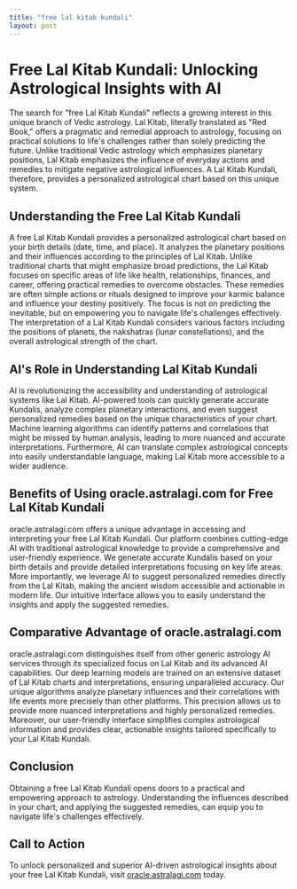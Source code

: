 ```yaml
---
title: "free lal kitab kundali"
layout: post
---
```


# Free Lal Kitab Kundali: Unlocking Astrological Insights with AI

The search for "free Lal Kitab Kundali" reflects a growing interest in this unique branch of Vedic astrology.  Lal Kitab, literally translated as "Red Book," offers a pragmatic and remedial approach to astrology, focusing on practical solutions to life's challenges rather than solely predicting the future.  Unlike traditional Vedic astrology which emphasizes planetary positions, Lal Kitab emphasizes the influence of everyday actions and remedies to mitigate negative astrological influences.  A Lal Kitab Kundali, therefore, provides a personalized astrological chart based on this unique system.

## Understanding the Free Lal Kitab Kundali

A free Lal Kitab Kundali provides a personalized astrological chart based on your birth details (date, time, and place).  It analyzes the planetary positions and their influences according to the principles of Lal Kitab. Unlike traditional charts that might emphasize broad predictions, the Lal Kitab focuses on specific areas of life like health, relationships, finances, and career, offering practical remedies to overcome obstacles.  These remedies are often simple actions or rituals designed to improve your karmic balance and influence your destiny positively.  The focus is not on predicting the inevitable, but on empowering you to navigate life's challenges effectively. The interpretation of a Lal Kitab Kundali considers various factors including the positions of planets, the nakshatras (lunar constellations), and the overall astrological strength of the chart.

## AI's Role in Understanding Lal Kitab Kundali

AI is revolutionizing the accessibility and understanding of astrological systems like Lal Kitab. AI-powered tools can quickly generate accurate Kundalis, analyze complex planetary interactions, and even suggest personalized remedies based on the unique characteristics of your chart.  Machine learning algorithms can identify patterns and correlations that might be missed by human analysis, leading to more nuanced and accurate interpretations.  Furthermore, AI can translate complex astrological concepts into easily understandable language, making Lal Kitab more accessible to a wider audience.


## Benefits of Using oracle.astralagi.com for Free Lal Kitab Kundali

oracle.astralagi.com offers a unique advantage in accessing and interpreting your free Lal Kitab Kundali.  Our platform combines cutting-edge AI with traditional astrological knowledge to provide a comprehensive and user-friendly experience.  We generate accurate Kundalis based on your birth details and provide detailed interpretations focusing on key life areas.  More importantly, we leverage AI to suggest personalized remedies directly from the Lal Kitab, making the ancient wisdom accessible and actionable in modern life.  Our intuitive interface allows you to easily understand the insights and apply the suggested remedies.


## Comparative Advantage of oracle.astralagi.com

oracle.astralagi.com distinguishes itself from other generic astrology AI services through its specialized focus on Lal Kitab and its advanced AI capabilities. Our deep learning models are trained on an extensive dataset of Lal Kitab charts and interpretations, ensuring unparalleled accuracy. Our unique algorithms analyze planetary influences and their correlations with life events more precisely than other platforms. This precision allows us to provide more nuanced interpretations and highly personalized remedies. Moreover, our user-friendly interface simplifies complex astrological information and provides clear, actionable insights tailored specifically to your Lal Kitab Kundali.


## Conclusion

Obtaining a free Lal Kitab Kundali opens doors to a practical and empowering approach to astrology.  Understanding the influences described in your chart, and applying the suggested remedies, can equip you to navigate life's challenges effectively.


## Call to Action

To unlock personalized and superior AI-driven astrological insights about your free Lal Kitab Kundali, visit [oracle.astralagi.com](https://oracle.astralagi.com) today.